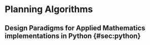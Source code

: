# Planning Algorithms

## Design Paradigms for Applied Mathematics implementations in Python {#sec:python}
